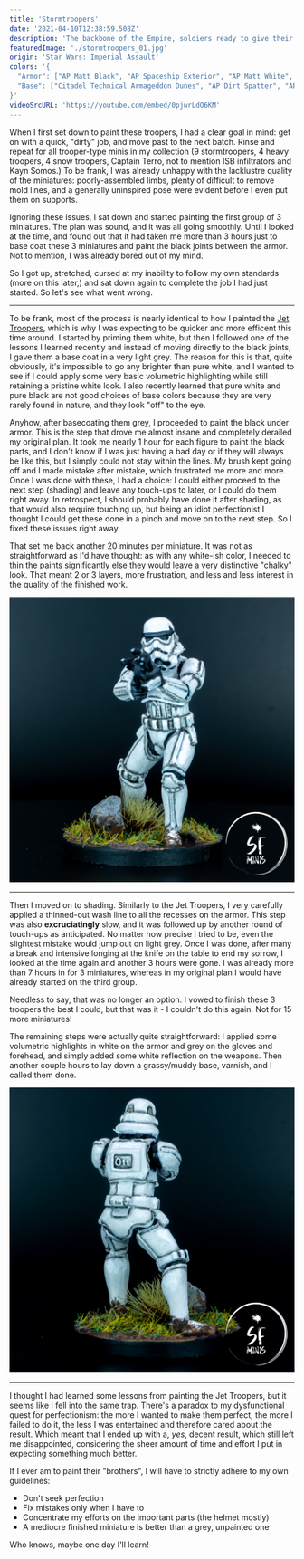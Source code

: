 ```yaml
---
title: 'Stormtroopers'
date: '2021-04-10T12:38:59.508Z'
description: 'The backbone of the Empire, soldiers ready to give their lives and miss every target while doing it.'
featuredImage: './stormtroopers_01.jpg'
origin: 'Star Wars: Imperial Assault'
colors: '{
  "Armor": ["AP Matt Black", "AP Spaceship Exterior", "AP Matt White", "AP Lava Orange", "AP Quickshade Dark Tone"],
  "Base": ["Citadel Technical Armageddon Dunes", "AP Dirt Spatter", "AP Leather Brown", "AP Strong Tone Quickshade"]
}'
videoSrcURL: 'https://youtube.com/embed/0pjwrLdO6KM'
---
```


When I first set down to paint these troopers, I had a clear goal in mind: get on with a quick, "dirty" job, and move past to the next batch. Rinse and repeat for all trooper-type minis in my collection (9 stormtroopers, 4 heavy troopers, 4 snow troopers, Captain Terro, not to mention ISB infiltrators and Kayn Somos.) To be frank, I was already unhappy with the lacklustre quality of the miniatures: poorly-assembled limbs, plenty of difficult to remove mold lines, and a generally uninspired pose were evident before I even put them on supports.

Ignoring these issues, I sat down and started painting the first group of 3 miniatures. The plan was sound, and it was all going smoothly. Until I looked at the time, and found out that it had taken me more than 3 hours just to base coat these 3 miniatures and paint the black joints between the armor. Not to mention, I was already bored out of my mind.

So I got up, stretched, cursed at my inability to follow my own standards (more on this later,) and sat down again to complete the job I had just started. So let's see what went wrong.

---

To be frank, most of the process is nearly identical to how I painted the [Jet Troopers](/jet-troopers/), which is why I was expecting to be quicker and more efficent this time around. I started by priming them white, but then I followed one of the lessons I learned recently and instead of moving directly to the black joints, I gave them a base coat in a very light grey. The reason for this is that, quite obviously, it's impossible to go any brighter than pure white, and I wanted to see if I could apply some very basic volumetric highlighting while still retaining a pristine white look. I also recently learned that pure white and pure black are not good choices of base colors because they are very rarely found in nature, and they look "off" to the eye.

Anyhow, after basecoating them grey, I proceeded to paint the black under armor. This is the step that drove me almost insane and completely derailed my original plan. It took me nearly 1 hour for each figure to paint the black parts, and I don't know if I was just having a bad day or if they will always be like this, but I simply could not stay within the lines. My brush kept going off and I made mistake after mistake, which frustrated me more and more. Once I was done with these, I had a choice: I could either proceed to the next step (shading) and leave any touch-ups to later, or I could do them right away. In retrospect, I should probably have done it after shading, as that would also require touching up, but being an idiot perfectionist I thought I could get these done in a pinch and move on to the next step. So I fixed these issues right away.

That set me back another 20 minutes per miniature. It was not as straightforward as I'd have thought: as with any white-ish color, I needed to thin the paints significantly else they would leave a very distinctive "chalky" look. That meant 2 or 3 layers, more frustration, and less and less interest in the quality of the finished work.

![Front View](./stormtroopers_02.jpg)

---

Then I moved on to shading. Similarly to the Jet Troopers, I very carefully applied a thinned-out wash line to all the recesses on the armor. This step was also **excruciatingly** slow, and it was followed up by another round of touch-ups as anticipated. No matter how precise I tried to be, even the slightest mistake would jump out on light grey. Once I was done, after many a break and intensive longing at the knife on the table to end my sorrow, I looked at the time again and another 3 hours were gone. I was already more than 7 hours in for 3 miniatures, whereas in my original plan I would have already started on the third group.

Needless to say, that was no longer an option. I vowed to finish these 3 troopers the best I could, but that was it - I couldn't do this again. Not for 15 more miniatures!

The remaining steps were actually quite straightforward: I applied some volumetric highlights in white on the armor and grey on the gloves and forehead, and simply added some white reflection on the weapons. Then another couple hours to lay down a grassy/muddy base, varnish, and I called them done.

![Back View](./stormtroopers_04.jpg)

---

I thought I had learned some lessons from painting the Jet Troopers, but it seems like I fell into the same trap. There's a paradox to my dysfunctional quest for perfectionism: the more I wanted to make them perfect, the more I failed to do it, the less I was entertained and therefore cared about the result. Which meant that I ended up with a, _yes_, decent result, which still left me disappointed, considering the sheer amount of time and effort I put in expecting something much better.

If I ever am to paint their "brothers", I will have to strictly adhere to my own guidelines:

- Don't seek perfection
- Fix mistakes only when I have to
- Concentrate my efforts on the important parts (the helmet mostly)
- A mediocre finished miniature is better than a grey, unpainted one

Who knows, maybe one day I'll learn!
